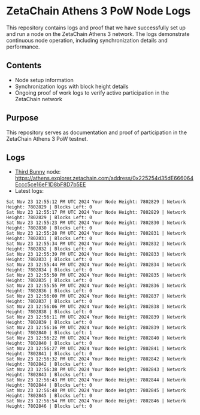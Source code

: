 # ZetaChain Athens 3 PoW Node Logs
This repository contains logs and proof that we have successfully set up and run a node on the ZetaChain Athens 3 network. The logs demonstrate continuous node operation, including synchronization details and performance.

## Contents
- Node setup information
- Synchronization logs with block height details
- Ongoing proof of work logs to verify active participation in the ZetaChain network

## Purpose
This repository serves as documentation and proof of participation in the ZetaChain Athens 3 PoW testnet.

## Logs

- [Third Bunny](https://thirdbunny.xyz/) node: https://athens.explorer.zetachain.com/address/0x225254d35dE666064Eccc5ce16eF1D8bF8D7b5EE
- Latest logs:
```
Sat Nov 23 12:55:12 PM UTC 2024 Your Node Height: 7802829 | Network Height: 7802829 | Blocks Left: 0
Sat Nov 23 12:55:17 PM UTC 2024 Your Node Height: 7802829 | Network Height: 7802829 | Blocks Left: 0
Sat Nov 23 12:55:23 PM UTC 2024 Your Node Height: 7802830 | Network Height: 7802830 | Blocks Left: 0
Sat Nov 23 12:55:28 PM UTC 2024 Your Node Height: 7802831 | Network Height: 7802831 | Blocks Left: 0
Sat Nov 23 12:55:34 PM UTC 2024 Your Node Height: 7802832 | Network Height: 7802832 | Blocks Left: 0
Sat Nov 23 12:55:39 PM UTC 2024 Your Node Height: 7802833 | Network Height: 7802833 | Blocks Left: 0
Sat Nov 23 12:55:44 PM UTC 2024 Your Node Height: 7802834 | Network Height: 7802834 | Blocks Left: 0
Sat Nov 23 12:55:50 PM UTC 2024 Your Node Height: 7802835 | Network Height: 7802835 | Blocks Left: 0
Sat Nov 23 12:55:55 PM UTC 2024 Your Node Height: 7802836 | Network Height: 7802836 | Blocks Left: 0
Sat Nov 23 12:56:00 PM UTC 2024 Your Node Height: 7802837 | Network Height: 7802837 | Blocks Left: 0
Sat Nov 23 12:56:06 PM UTC 2024 Your Node Height: 7802838 | Network Height: 7802838 | Blocks Left: 0
Sat Nov 23 12:56:11 PM UTC 2024 Your Node Height: 7802839 | Network Height: 7802839 | Blocks Left: 0
Sat Nov 23 12:56:16 PM UTC 2024 Your Node Height: 7802839 | Network Height: 7802840 | Blocks Left: 1
Sat Nov 23 12:56:22 PM UTC 2024 Your Node Height: 7802840 | Network Height: 7802840 | Blocks Left: 0
Sat Nov 23 12:56:27 PM UTC 2024 Your Node Height: 7802841 | Network Height: 7802841 | Blocks Left: 0
Sat Nov 23 12:56:32 PM UTC 2024 Your Node Height: 7802842 | Network Height: 7802842 | Blocks Left: 0
Sat Nov 23 12:56:38 PM UTC 2024 Your Node Height: 7802843 | Network Height: 7802843 | Blocks Left: 0
Sat Nov 23 12:56:43 PM UTC 2024 Your Node Height: 7802844 | Network Height: 7802844 | Blocks Left: 0
Sat Nov 23 12:56:48 PM UTC 2024 Your Node Height: 7802845 | Network Height: 7802845 | Blocks Left: 0
Sat Nov 23 12:56:54 PM UTC 2024 Your Node Height: 7802846 | Network Height: 7802846 | Blocks Left: 0
```
